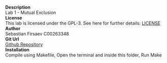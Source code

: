 **Description**
<br>
Lab 1 - Mutual Exclusion
<br>
**License** 
<br>
This lab is licensed under the GPL-3. See here for further details: [LICENSE](https://www.gnu.org/licenses/gpl-3.0.en.html) 
<br>
**Author**
<br>
Sebastian Firsaev
C00263348
<br>
**Git Url**
<br>
[Github Repository](https://github.com/Sebastian-Firsaev/Concurrency-Labs-/tree/main) 
<br>
**Installation** 
<br>
Compile using Makefile, Open the terminal
and inside this folder, Run Make 